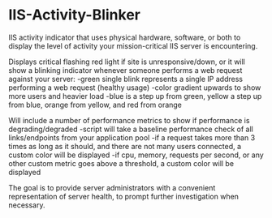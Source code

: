 # IIS-Activity-Blinker
IIS activity indicator that uses physical hardware, software, or both to display the level of activity your mission-critical IIS server is encountering.  

Displays critical flashing red light if site is unresponsive/down, or it will show a blinking indicator whenever someone performs a web request against your server:
-green single blink represents a single IP address performing a web request (healthy usage)
-color gradient upwards to show more users and heavier load
    -blue is a step up from green, yellow a step up from blue, orange from yellow, and red from orange

Will include a number of performance metrics to show if performance is degrading/degraded
-script will take a baseline performance check of all links/endpoints from your application pool
    -if a request takes more than 3 times as long as it should, and there are not many users connected, a custom color will be displayed
    -if cpu, memory, requests per second, or any other custom metric goes above a threshold, a custom color will be displayed
    
The goal is to provide server administrators with a convenient representation of server health, to prompt further investigation when necessary.
